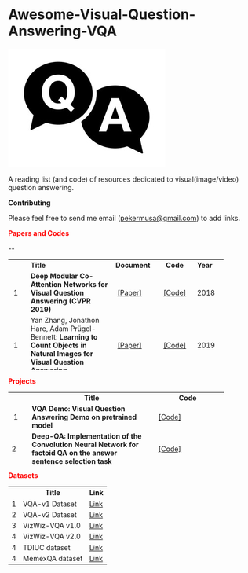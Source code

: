 # Awesome-Visual-Question-Answering-VQA

<img src="VQA.jpg"></img>

A reading list (and code) of resources dedicated to visual(image/video) question answering.

<strong>Contributing</strong>

Please feel free to send me email (pekermusa@gmail.com) to add links.

<p><strong><span style="color: red;">Papers and Codes</span></strong></p>
<table style="height: 225px; width: 439px;">
<tbody>
  
<tr>
<td style="width: 28px;">&nbsp;</td>
<td style="width: 172px;"><strong>Title</strong></td>
<td style="width: 80px;"><strong>Document</strong></td>
<td style="width: 70px; text-align: center;"><strong>Code</strong></td>
<td style="width: 55px;"><strong>Year</strong></td>
</tr>
  
  
<tr>
<td style="width: 28px;">&nbsp;1</td>
<td style="width: 172px;"><strong>Deep Modular Co-Attention Networks for Visual Question Answering (CVPR 2019)</strong></td>
<td style="width: 80px;">&nbsp;<a href="http://openaccess.thecvf.com/content_CVPR_2019/papers/Yu_Deep_Modular_Co-Attention_Networks_for_Visual_Question_Answering_CVPR_2019_paper.pdf" rel="nofollow">[Paper]</a>&nbsp;</td>
<td style="width: 70px; text-align: center;"><a href="https://github.com/MILVLG/mcan-vqa">[Code]</a></td>
<td style="width: 55px;">2018</td>
</tr>


<tr>
<td style="width: 28px;">&nbsp;1</td>
<td style="width: 172px;">Yan Zhang, Jonathon Hare, Adam Pr&uuml;gel-Bennett:&nbsp;<strong>Learning to Count Objects in Natural Images for Visual Question Answering</strong></td>
<td style="width: 80px;">&nbsp;<a href="https://arxiv.org/abs/1802.05766" rel="nofollow">[Paper]</a>&nbsp;</td>
<td style="width: 70px; text-align: center;"><a href="https://github.com/Cyanogenoid/vqa-counting">[Code]</a></td>
<td style="width: 55px;">2019</td>
</tr>


<tr>
<td style="width: 28px;">&nbsp;1</td>
<td style="width: 172px;"><strong>Video Relationship Reasoning using Gated Spatio-Temporal Energy Graph (CVPR 2019)</strong></td>
<td style="width: 80px;">&nbsp;<a href="https://arxiv.org/abs/1903.10547" rel="nofollow">[Paper]</a>&nbsp;</td>
<td style="width: 70px; text-align: center;"><a href="https://github.com/yaohungt/Gated-Spatio-Temporal-Energy-Graph">[Code]</a></td>
<td style="width: 55px;">2019</td>
</tr>


<tr>
<td style="width: 28px;">&nbsp;1</td>
<td style="width: 172px;"><strong>Explainable and Explicit Visual Reasoning over Scene Graphs  (CVPR 2019)</strong></td>
<td style="width: 80px;">&nbsp;<a href="https://arxiv.org/abs/1812.01855" rel="nofollow">[Paper]</a>&nbsp;</td>
<td style="width: 70px; text-align: center;"><a href="https://github.com/shijx12/XNM-Net">[Code]</a></td>
<td style="width: 55px;">2018</td>
</tr>


<tr>
<td style="width: 28px;">&nbsp;1</td>
<td style="width: 172px;"><strong>MUREL: Multimodal Relational Reasoning for Visual Question Answering  (CVPR 2019)</strong></td>
<td style="width: 80px;">&nbsp;<a href="https://arxiv.org/abs/1902.09487" rel="nofollow">[Paper]</a>&nbsp;</td>
<td style="width: 70px; text-align: center;"><a href="https://github.com/Cadene/murel.bootstrap.pytorch">[Code]</a></td>
<td style="width: 55px;">2018</td>
</tr>


<tr>
<td style="width: 28px;">&nbsp;1</td>
<td style="width: 172px;"><strong>RAVEN: A Dataset for Relational and Analogical Visual Reasoning  (CVPR 2019)</strong></td>
<td style="width: 80px;">&nbsp;<a href="https://arxiv.org/abs/1903.02741" rel="nofollow">[Paper]</a>&nbsp;</td>
<td style="width: 70px; text-align: center;"><a href="http://wellyzhang.github.io/project/raven.html">[Code]</a></td>
<td style="width: 55px;">2018</td>
</tr>


<tr>
<td style="width: 28px;">&nbsp;1</td>
<td style="width: 172px;"><strong>Explainable and Explicit Visual Reasoning over Scene Graphs  (CVPR 2019)</strong></td>
<td style="width: 80px;">&nbsp;<a href="https://arxiv.org/abs/1812.01855" rel="nofollow">[Paper]</a>&nbsp;</td>
<td style="width: 70px; text-align: center;"><a href="https://github.com/shijx12/XNM-Net">[Code]</a></td>
<td style="width: 55px;">2018</td>
</tr>


<tr>
<td style="width: 28px;">&nbsp;1</td>
<td style="width: 172px;"><strong>BLOCK: Bilinear Superdiagonal Fusion for Visual Question Answering and Visual Relationship Detection
(AAAI 2019)</strong></td>
<td style="width: 80px;">&nbsp;<a href="https://arxiv.org/abs/1902.00038" rel="nofollow">[Paper]</a>&nbsp;</td>
<td style="width: 70px; text-align: center;"><a href="https://github.com/Cadene/block.bootstrap.pytorch">[Code]</a></td>
<td style="width: 55px;">2018</td>
</tr>


<tr>
<td style="width: 28px;">&nbsp;1</td>
<td style="width: 172px;"><strong>Dynamic Capsule Attention for Visual Question Answering (AAAI 2019)</strong></td>
<td style="width: 80px;">&nbsp;<a href="https://www.aaai.org/Papers/AAAI/2019/AAAI-ZhouYiyi2.3610.pdf" rel="nofollow">[Paper]</a>&nbsp;</td>
<td style="width: 70px; text-align: center;"><a href="https://github.com/XMUVQA/CapsAtt">[Code]</a></td>
<td style="width: 55px;">2018</td>
</tr>

<tr>
<td style="width: 28px;">&nbsp;1</td>
<td style="width: 172px;"><strong>Beyond RNNs: Positional Self-Attention with Co-Attention for Video Question Answering
(AAAI 2019)</strong></td>
<td style="width: 80px;">&nbsp;<a href="https://www.semanticscholar.org/paper/Beyond-RNNs%3A-Positional-Self-Attention-with-for-Li-Song/565359aac8914505e6b02db05822ee63d3ffd03a" rel="nofollow">[Paper]</a>&nbsp;</td>
<td style="width: 70px; text-align: center;"><a href="https://github.com/lixiangpengcs/PSAC">[Code]</a></td>
<td style="width: 55px;">2018</td>
</tr>

<tr>
<td style="width: 28px;">&nbsp;1</td>
<td style="width: 172px;"><strong>Free VQA Models from Knowledge Inertia by Pairwise Inconformity Learning (AAAI 2019)</strong></td>
<td style="width: 80px;">&nbsp;<a href="https://www.aaai.org/Papers/AAAI/2019/AAAI-ZhouYiyi1.1233.pdf" rel="nofollow">[Paper]</a>&nbsp;</td>
<td style="width: 70px; text-align: center;"><a href="https://github.com/xiangmingLi/PIL">[Code]</a></td>
<td style="width: 55px;">2018</td>
</tr>

--
<tr>
<td style="width: 28px;">&nbsp;1</td>
<td style="width: 172px;"><strong>Focal Visual-Text Attention for Memex Question Answering (TPAMI 2019)</strong></td>
<td style="width: 80px;">&nbsp;<a href="https://ieeexplore.ieee.org/abstract/document/8603827/" rel="nofollow">[Paper]</a>&nbsp;</td>
<td style="width: 70px; text-align: center;"><a href="https://memexqa.cs.cmu.edu/">[Code]</a></td>
<td style="width: 55px;">2018</td>
</tr>

<tr>
<td style="width: 28px;">&nbsp;1</td>
<td style="width: 172px;"><strong>Co-Attending Free-Form Regions and Detections with Multi-Modal Multiplicative Feature Embedding for Visual Question Answering (AAAI 2018)</strong></td>
<td style="width: 80px;">&nbsp;<a href="https://aaai.org/ocs/index.php/AAAI/AAAI18/paper/view/16249" rel="nofollow">[Paper]</a>&nbsp;</td>
<td style="width: 70px; text-align: center;"><a href="https://github.com/lupantech/dual-mfa-vqa/">[Code]</a></td>
<td style="width: 55px;">2018</td>
</tr>
  
<tr>
<td style="width: 28px;">&nbsp;1</td>
<td style="width: 172px;"><strong>Textbook Question Answering Under Instructor Guidance With Memory Networks  (CVPR 2018)</strong></td>
<td style="width: 80px;">&nbsp;<a href="http://openaccess.thecvf.com/content_cvpr_2018/html/Li_Textbook_Question_Answering_CVPR_2018_paper.html" rel="nofollow">[Paper]</a>&nbsp;</td>
<td style="width: 70px; text-align: center;"><a href="https://github.com/freerailway/igmn">[Code]</a></td>
<td style="width: 55px;">2018</td>
</tr> 
  
<tr>
<td style="width: 28px;">&nbsp;1</td>
<td style="width: 172px;"><strong>Explore Multi-Step Reasoning in Video Question Answering  (ACM MM 2018)</strong></td>
<td style="width: 80px;">&nbsp;<a href="https://doi.org/10.1145/3240508.3240563" rel="nofollow">[Paper]</a>&nbsp;</td>
<td style="width: 70px; text-align: center;"><a href="https://github.com/SVQA-founder/SVQA/tree/master/code">[Code]</a></td>
<td style="width: 55px;">2018</td>
</tr> 
  

<tr>
<td style="width: 28px;">&nbsp;1</td>
<td style="width: 172px;"><strong>Visual Question Generation for Class Acquisition of Unknown Objects (ECCV 2018)</strong></td>
<td style="width: 80px;">&nbsp;<a href="http://openaccess.thecvf.com/content_ECCV_2018/html/Kohei_Uehara_Visual_Question_Generation_ECCV_2018_paper.html" rel="nofollow">[Paper]</a>&nbsp;</td>
<td style="width: 70px; text-align: center;"><a href="https://github.com/mil-tokyo/vqg-unknown">[Code]</a></td>
<td style="width: 55px;">2018</td>
</tr> 

<tr>
<td style="width: 28px;">&nbsp;1</td>
<td style="width: 172px;"><strong>A Better Way to Attend: Attention With Trees for Video Question Answering (TIP 2018)</strong></td>
<td style="width: 80px;">&nbsp;<a href="https://ieeexplore.ieee.org/document/8419716" rel="nofollow">[Paper]</a>&nbsp;</td>
<td style="width: 70px; text-align: center;"><a href="https://github.com/xuehy/TreeAttention">[Code]</a></td>
<td style="width: 55px;">2018</td>
</tr>  
  
<tr>
<td style="width: 28px;">&nbsp;1</td>
<td style="width: 172px;">Yan Zhang, Jonathon Hare, Adam Pr&uuml;gel-Bennett:&nbsp;<strong>Learning to Count Objects in Natural Images for Visual Question Answering</strong></td>
<td style="width: 80px;">&nbsp;<a href="https://arxiv.org/abs/1802.05766" rel="nofollow">[Paper]</a>&nbsp;</td>
<td style="width: 70px; text-align: center;"><a href="https://github.com/Cyanogenoid/vqa-counting">[Code]</a></td>
<td style="width: 55px;">2018</td>
</tr>
<tr>
<td style="width: 28px;">2&nbsp;</td>
<td style="width: 172px;">Stanislaw Antol, Aishwarya Agrawal, Jiasen Lu, Margaret Mitchell, Dhruv Batra, C. Lawrence Zitnick, Devi Parikh,&nbsp;<strong>VQA: Visual Question Answering</strong>, ICCV, 2015.</td>
<td style="width: 80px;"><a href="http://arxiv.org/pdf/1505.00468" rel="nofollow">[Paper]</a></td>
<td style="width: 70px; text-align: center;"><a href="https://github.com/JamesChuanggg/VQA-tensorflow">[Code]</a></td>
<td style="width: 55px;">2015</td>
</tr>
<tr>
<td style="width: 28px;">3&nbsp;</td>
<td style="width: 172px;">Zichao Yang, Xiaodong He, Jianfeng Gao, Li Deng, Alex Smola,&nbsp;<strong>Stacked Attention Networks for Image Question Answering</strong>, CVPR 2016.&nbsp;</td>
<td style="width: 80px;"><a href="http://arxiv.org/abs/1511.02274" rel="nofollow">[Paper]</a></td>
<td style="width: 70px; text-align: center;"><a href="https://github.com/JamesChuanggg/san-torch">[Code]</a></td>
<td style="width: 55px;">2016</td>
</tr>
<tr>
<td style="width: 28px;">4&nbsp;</td>
<td style="width: 172px;">
<p>Jiasen Lu, Jianwei Yang, Dhruv Batra, Devi Parikh,&nbsp;<strong>Hierarchical Question-Image Co-Attention for Visual Question Answering</strong>, arXiv:1606.00061, 2016.&nbsp;&nbsp;</p>
</td>
<td style="width: 80px;"><a href="https://arxiv.org/pdf/1606.00061v2.pdf" rel="nofollow">[Paper]</a></td>
<td style="width: 70px; text-align: center;"><a href="https://github.com/jiasenlu/HieCoAttenVQA">[Code]</a></td>
<td style="width: 55px;">2016</td>
</tr>
<tr>
<td style="width: 28px;">5&nbsp;</td>
<td style="width: 172px;">
<p>Akira Fukui, Dong Huk Park, Daylen Yang, Anna Rohrbach, Trevor Darrell, Marcus Rohrbach,&nbsp;<strong>Multimodal Compact Bilinear Pooling for Visual Question Answering and Visual Grounding</strong>, arXiv:1606.01847, 2016.&nbsp;</p>
</td>
<td style="width: 80px;"><a href="https://arxiv.org/abs/1606.01847" rel="nofollow">[Paper]</a>&nbsp;</td>
<td style="width: 70px; text-align: center;"><a href="https://github.com/akirafukui/vqa-mcb">[Code]</a></td>
<td style="width: 55px;">2016</td>
</tr>
<tr>
<td style="width: 28px;">6&nbsp;</td>
<td style="width: 172px;">
<p>Vahid Kazemi, Ali Elqursh,&nbsp;<strong>Show, Ask, Attend, and Answer: A Strong Baseline For Visual Question Answering</strong>, arXiv:1704.03162, 2016.&nbsp;</p>
</td>
<td style="width: 80px;"><a href="https://arxiv.org/abs/1704.03162" rel="nofollow">[Paper]</a>&nbsp;</td>
<td style="width: 70px; text-align: center;"><a href="https://github.com/Cyanogenoid/pytorch-vqa">[Code]</a></td>
<td style="width: 55px;">2016</td>
</tr>
<tr>
<td style="width: 28px;">7&nbsp;</td>
<td style="width: 172px;">
<p>Hedi Ben-younes, Remi Cadene, Matthieu Cord, Nicolas Thome:&nbsp;<strong>MUTAN: Multimodal Tucker Fusion for Visual Question Answering</strong></p>
</td>
<td style="width: 80px;">&nbsp;<a href="https://arxiv.org/pdf/1705.06676.pdf" rel="nofollow">[Paper]</a>&nbsp;</td>
<td style="width: 70px; text-align: center;"><a href="https://github.com/Cadene/vqa.pytorch">[Code]</a></td>
<td style="width: 55px;">2017</td>
</tr>
<tr>
<td style="width: 28px;">8&nbsp;</td>
<td style="width: 172px;">
<p><strong>Towards AI-Complete Question Answering: A Set of Prerequisite Toy Tasks</strong></p>
</td>
<td style="width: 80px;">&nbsp;<a href="https://arxiv.org/pdf/1502.05698v1.pdf" rel="nofollow">[Paper]</a></td>
<td style="width: 70px; text-align: center;">&nbsp;<a href="https://github.com/facebook/bAbI-tasks">[Code]</a></td>
<td style="width: 55px;">2015</td>
</tr>
<tr>
<td style="width: 28px;">9&nbsp;</td>
<td style="width: 172px;"><strong>Neural Module Networks</strong></td>
<td style="width: 80px;">&nbsp;<a href="https://arxiv.org/pdf/1502.05698v1.pdf" rel="nofollow">[Paper]</a></td>
<td style="width: 70px; text-align: center;">&nbsp;<a href="https://arxiv.org/pdf/1502.05698v1.pdf" rel="nofollow">[Code]</a></td>
<td style="width: 55px;">2017</td>
</tr>
<tr>
<td style="width: 28px;">10&nbsp;</td>
<td style="width: 172px;">&nbsp;
<p><strong>Image Question Answering using Convolutional Neural Network with Dynamic Parameter Prediction</strong></p>
</td>
<td style="width: 80px;">&nbsp;<a href="https://arxiv.org/pdf/1511.05756" rel="nofollow">[Paper]</a></td>
<td style="width: 70px; text-align: center;">&nbsp;<a href="https://github.com/HyeonwooNoh/DPPnet" rel="nofollow">[Code]</a></td>
<td style="width: 55px;">2015</td>
</tr>
<tr>
<td style="width: 28px;">11&nbsp;</td>
<td style="width: 172px;">
<p><strong>Stacked Attention Networks for Image Question Answering</strong></p>
</td>
<td style="width: 80px;">&nbsp;<a href="http://arxiv.org/abs/1511.02274" rel="nofollow">[Paper]</a></td>
<td style="width: 70px; text-align: center;">&nbsp;<a href=" https://github.com/abhshkdz/neural-vqa-attention" rel="nofollow">[Code]</a></td>
<td style="width: 55px;">2016</td>
</tr>
<tr>
<td style="width: 28px;">12&nbsp;</td>
<td style="width: 172px;">&nbsp;
<p><strong>Simple Baseline for Visual Question Answering</strong></p>
</td>
<td style="width: 80px;">&nbsp;<a href="http://arxiv.org/abs/1512.02167" rel="nofollow">[Paper]</a></td>
<td style="width: 70px; text-align: center;">&nbsp;<a href="https://github.com/metalbubble/VQAbaseline" rel="nofollow">[Code]</a></td>
<td style="width: 55px;">2015</td>
</tr>
<tr>
<td style="width: 28px;">13&nbsp;</td>
<td style="width: 172px;">&nbsp;
<p><strong>Question Answering via Integer Programming over Semi-Structured Knowledge</strong></p>
</td>
<td style="width: 80px;">&nbsp;&nbsp;<a href="http://arxiv.org/abs/1604.06076" rel="nofollow">[Paper]</a></td>
<td style="width: 70px; text-align: center;">&nbsp;&nbsp;<a href="https://github.com/allenai/tableilp" rel="nofollow">[Code]</a></td>
<td style="width: 55px;">2016</td>
</tr>
<tr>
<td style="width: 28px;">14&nbsp;</td>
<td style="width: 172px;">&nbsp;
<p><strong>Hierarchical Question-Image Co-Attention for Visual Question Answering</strong></p>
</td>
<td style="width: 80px;">&nbsp;&nbsp;<a href="http://arxiv.org/abs/1606.00061" rel="nofollow">[Paper]</a></td>
<td style="width: 70px; text-align: center;">&nbsp;&nbsp;<a href="https://github.com/jiasenlu/HieCoAttenVQA" rel="nofollow">[Code]</a></td>
<td style="width: 55px;">2016</td>
</tr>
<tr>
<td style="width: 28px;">15&nbsp;</td>
<td style="width: 172px;">
<p><strong>Multimodal Compact Bilinear Pooling for Visual Question Answering and Visual Grounding</strong></p>
</td>
<td style="width: 80px;">&nbsp;&nbsp;<a href="https://arxiv.org/abs/1606.01847" rel="nofollow">[Paper]</a></td>
<td style="width: 70px; text-align: center;">&nbsp;&nbsp;<a href="https://github.com/akirafukui/vqa-mcb" rel="nofollow">[Code]</a></td>
<td style="width: 55px;">2016</td>
</tr>
<tr>
<td style="width: 28px;">16&nbsp;</td>
<td style="width: 172px;"><strong>Hadamard Product for Low-rank Bilinear Pooling</strong></td>
<td style="width: 80px;">&nbsp;&nbsp;<a href="https://arxiv.org/abs/1610.04325" rel="nofollow">[Paper]</a>&nbsp;</td>
<td style="width: 70px; text-align: center;">&nbsp;&nbsp;<a href="https://github.com/jnhwkim/MulLowBiVQA" rel="nofollow">[Code]</a>&nbsp;</td>
<td style="width: 55px;">
<p>2017</p>
</td>
</tr>
<tr>
<td style="width: 28px;">17&nbsp;</td>
<td style="width: 172px;"><strong>TGIF-QA: Toward Spatio-Temporal Reasoning in Visual Question Answering</strong></td>
<td style="width: 80px;">&nbsp;&nbsp;<a href="https://arxiv.org/abs/1704.04497" rel="nofollow">[Paper]</a>&nbsp;</td>
<td style="width: 70px; text-align: center;">&nbsp;&nbsp;<a href="https://github.com/YunseokJANG/tgif-qa" rel="nofollow">[Code]</a>&nbsp;</td>
<td style="width: 55px;">2017</td>
</tr>
<tr>
<td style="width: 28px;">18&nbsp;</td>
<td style="width: 172px;"><strong>Question Answering on Knowledge Bases and Text using Universal Schema and Memory Networks</strong></td>
<td style="width: 80px;">&nbsp;&nbsp;<a href=" https://arxiv.org/abs/1704.08384" rel="nofollow">[Paper]</a>&nbsp;</td>
<td style="width: 70px; text-align: center;">&nbsp;&nbsp;<a href="https://github.com/rajarshd/TextKBQA" rel="nofollow">[Code]</a>&nbsp;</td>
<td style="width: 55px;">2017</td>
</tr>
<tr>
<td style="width: 28px;">19&nbsp;</td>
<td style="width: 172px;">&nbsp;
<p><strong>Learning Convolutional Text Representations for Visual Question Answering</strong></p>
</td>
<td style="width: 80px;">&nbsp;&nbsp;<a href="https://arxiv.org/abs/1705.06824" rel="nofollow">[Paper]</a>&nbsp;</td>
<td style="width: 70px; text-align: center;">&nbsp;<a href="https://github.com/divelab/vqa-text" rel="nofollow">[Code]</a></td>
<td style="width: 55px;">2018</td>
</tr>
<tr>
<td style="width: 28px;">20&nbsp;</td>
<td style="width: 172px;">&nbsp;
<p><strong>Bottom-Up and Top-Down Attention for Image Captioning and Visual Question Answering</strong></p>
</td>
<td style="width: 80px;">&nbsp;<a href=" https://arxiv.org/abs/1707.07998" rel="nofollow">[Paper]</a>&nbsp;</td>
<td style="width: 70px; text-align: center;">&nbsp;<a href=" https://github.com//peteanderson80/bottom-up-attention" rel="nofollow">[Code]</a>&nbsp;</td>
<td style="width: 55px;">2018</td>
</tr>
<tr>
<td style="width: 28px;">21&nbsp;</td>
<td style="width: 172px;">
<p><strong>Structured Attentions for Visual Question Answering</strong></p>
</td>
<td style="width: 80px;">&nbsp;<a href="https://arxiv.org/abs/1708.02071" rel="nofollow">[Paper]</a></td>
<td style="width: 70px; text-align: center;">&nbsp;<a href=" https://github.com/zhuchen03/vqa-sva" rel="nofollow">[Code]</a></td>
<td style="width: 55px;">&nbsp;2017</td>
</tr>
<tr>
<td style="width: 28px;">22&nbsp;</td>
<td style="width: 172px;">&nbsp;
<p><strong>Question Dependent Recurrent Entity Network for Question Answering</strong></p>
</td>
<td style="width: 80px;">&nbsp;<a href="https://arxiv.org/abs/1707.07922" rel="nofollow">[Paper]</a></td>
<td style="width: 70px; text-align: center;">&nbsp;<a href="https://github.com/andreamad8/QDREN" rel="nofollow">[Code]</a></td>
<td style="width: 55px;">2017</td>
</tr>
<tr>
<td style="width: 28px;">23&nbsp;</td>
<td style="width: 172px;">&nbsp;
<p><strong>DCN+: Mixed Objective and Deep Residual Coattention for Question Answering</strong></p>
</td>
<td style="width: 80px;">&nbsp;<a href="https://arxiv.org/abs/1707.07922" rel="nofollow">[Paper]</a></td>
<td style="width: 70px; text-align: center;">&nbsp;<a href="https://arxiv.org/abs/1707.07922" rel="nofollow">[Code]</a></td>
<td style="width: 55px;">2017</td>
</tr>
<tr>
<td style="width: 28px;">24&nbsp;</td>
<td style="width: 172px;">&nbsp;
<p><strong>Embodied Question Answering</strong></p>
</td>
<td style="width: 80px;">&nbsp;&nbsp;<a href="https://arxiv.org/abs/1711.11543" rel="nofollow">[Paper]</a></td>
<td style="width: 70px; text-align: center;">&nbsp;&nbsp;<a href="https://github.com/facebookresearch/EmbodiedQA" rel="nofollow">[Code]</a></td>
<td style="width: 55px;">2017</td>
</tr>
<tr>
<td style="width: 28px;">25&nbsp;</td>
<td style="width: 172px;">&nbsp;
<p><strong>Structured Triplet Learning with POS-tag Guided Attention for Visual Question Answering</strong></p>
</td>
<td style="width: 80px;">&nbsp;<a href="https://arxiv.org/abs/1801.07853" rel="nofollow">[Paper]</a></td>
<td style="width: 70px; text-align: center;">&nbsp;<a href="https://github.com/wangzheallen/STL-VQA" rel="nofollow">[Paper]</a></td>
<td style="width: 55px;">2018</td>
</tr>
<tr>
<td style="width: 28px;">26&nbsp;</td>
<td style="width: 172px;"><strong>Bilinear Attention Networks</strong></td>
<td style="width: 80px;">&nbsp;<a href="https://arxiv.org/abs/1805.07932" rel="nofollow">[Paper]</a>&nbsp;</td>
<td style="width: 70px; text-align: center;">&nbsp;<a href="https://github.com/jnhwkim/ban-vqa" rel="nofollow">[Code]</a>&nbsp;</td>
<td style="width: 55px;">2018</td>
</tr>
<tr>
<td style="width: 28px;">27&nbsp;</td>
<td style="width: 172px;">&nbsp;</td>
<td style="width: 80px;">&nbsp;</td>
<td style="width: 70px;">&nbsp;</td>
<td style="width: 55px;">&nbsp;</td>
</tr>
<tr>
<td style="width: 28px;">&nbsp;</td>
<td style="width: 172px;">&nbsp;</td>
<td style="width: 80px;">&nbsp;</td>
<td style="width: 70px;">&nbsp;</td>
<td style="width: 55px;">&nbsp;</td>
</tr>
<tr>
<td style="width: 28px;">&nbsp;</td>
<td style="width: 172px;">&nbsp;</td>
<td style="width: 80px;">&nbsp;</td>
<td style="width: 70px;">&nbsp;</td>
<td style="width: 55px;">&nbsp;</td>
</tr>
</tbody>
</table>
<p><strong><span style="color: red;">Projects</span></strong></p>
<table style="height: 147px; width: 440px;">
<tbody>
<tr>
<td style="width: 29px;">&nbsp;</td>
<td style="width: 258px; text-align: center;"><strong>&nbsp;Title</strong></td>
<td style="width: 141px; text-align: center;"><strong>Code&nbsp;</strong></td>
</tr>
<tr>
<td style="width: 29px;">&nbsp;1</td>
<td style="width: 258px;"><strong>VQA Demo: Visual Question Answering Demo on pretrained model</strong></td>
<td style="width: 141px;">&nbsp;<a href="https://github.com/iamaaditya/VQA_Demo" rel="nofollow">[Code]</a>&nbsp;</td>
</tr>
<tr>
<td style="width: 29px;">2&nbsp;</td>
<td style="width: 258px;"><strong>Deep-QA: Implementation of the Convolution Neural Network for factoid QA on the answer sentence selection task</strong></td>
<td style="width: 141px;">&nbsp;<a href="https://github.com/aseveryn/deep-qa" rel="nofollow">[Code]</a>&nbsp;</td>
</tr>
<tr>
<td style="width: 29px;">3&nbsp;</td>
<td style="width: 258px;"><strong>InsuranceQA-CNN-LSTM: Tensorflow and Theano CNN code for insurance QA(question Answer matching)</strong></td>
<td style="width: 141px;">&nbsp;<a href="https://github.com/white127/insuranceQA-cnn-lstm" rel="nofollow">[Code]</a>&nbsp;</td>
</tr>
<tr>
<td style="width: 29px;">4&nbsp;</td>
<td style="width: 258px;">&nbsp;
<p><strong>Tensorflow Implementation of Deeper LSTM+ normalized CNN for Visual Question Answering</strong></p>
</td>
<td style="width: 141px;">&nbsp;<a href="https://github.com/JamesChuanggg/VQA-tensorflow" rel="nofollow">[Code]</a>&nbsp;</td>
</tr>
<tr>
<td style="width: 29px;">5&nbsp;</td>
<td style="width: 258px;">&nbsp;
<p><strong>Visual Question Answering with Keras</strong></p>
</td>
<td style="width: 141px;">&nbsp;<a href="https://github.com/anantzoid/VQA-Keras-Visual-Question-Answering" rel="nofollow">[Code]</a>&nbsp;</td>
</tr>
<tr>
<td style="width: 29px;">6&nbsp;</td>
<td style="width: 258px;">
<p><strong>Visual Question Answering in Pytorch</strong></p>
</td>
<td style="width: 141px;">&nbsp;<a href="https://github.com/Cadene/vqa.pytorch" rel="nofollow">[Code]</a>&nbsp;</td>
</tr>
<tr>
<td style="width: 29px;">7&nbsp;</td>
<td style="width: 258px;">
<p><strong>Deep QA: Using deep learning to answer Aristo&rsquo;s science questions</strong></p>
</td>
<td style="width: 141px;">&nbsp;<a href="https://github.com/allenai/deep_qa" rel="nofollow">[Code]</a>&nbsp;</td>
</tr>
<tr>
<td style="width: 29px;">&nbsp;</td>
<td style="width: 258px;">&nbsp;</td>
<td style="width: 141px;">&nbsp;</td>
</tr>
</tbody>
</table>

<p><strong><span style="color: red;">Datasets</span></strong></p>

<table>
<tr>
<th></th>
<th>Title</th>
<th>Link</th>
</tr>
  
<tr>
<td>1</td>
<td>VQA-v1 Dataset</td>
<td><a href="https://visualqa.org/vqa_v1_download.html">Link</a></td>
</tr>

<tr>
<td>2</td>
<td>VQA-v2 Dataset</td>
<td><a href="https://visualqa.org/download.html">Link</a></td>
</tr>


<tr>
<td>3</td>
<td>VizWiz-VQA v1.0</td>
<td><a href="https://vizwiz.org/download/245/">Link</a></td>
</tr>

<tr>
<td>4</td>
<td>VizWiz-VQA v2.0</td>
<td><a href="https://vizwiz.org/download/247/">Link</a></td>
</tr>

<tr>
<td>4</td>
<td>TDIUC dataset</td>
<td><a href="https://kushalkafle.com/projects/tdiuc">Link</a></td>
</tr>

<tr>
<td>4</td>
<td>MemexQA dataset</td>
<td><a href="https://memexqa.cs.cmu.edu/#dataset">Link</a></td>
</tr>
</table>
